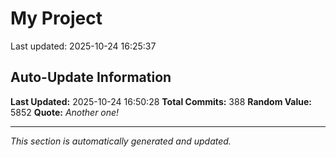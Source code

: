 # My Project


Last updated: 2025-10-24 16:25:37











































































































































































































































































































































































































































































































































































































































































































































































































## Auto-Update Information

**Last Updated:** 2025-10-24 16:50:28
**Total Commits:** 388
**Random Value:** 5852
**Quote:** _Another one!_

---
_This section is automatically generated and updated._
